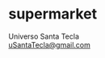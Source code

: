 # supermarket
Universo Santa Tecla  
[uSantaTecla@gmail.com](mailto:uSantaTecla@gmail.com)  

[//]: <> (
...
)
